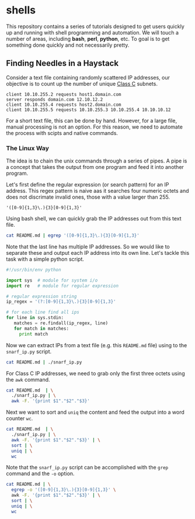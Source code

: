 # shells

This repository contains a series of tutorials designed to get users quickly up and running with shell programming and automation.  We will touch a number of areas, including **bash**, **perl**, **python**, etc.  To goal is to get something done quickly and not necessarily pretty.

## Finding Needles in a Haystack 

Consider a text file containing randomly scattered IP addresses, our objective is to count up the number of unique [Class C](https://en.wikipedia.org/wiki/IPv4_subnetting_reference) subnets.

```text
client 10.10.255.2 requests host1.domain.com
server responds domain.com 12.10.12.2
client 10.10.255.4 requests host2.domain.com
client 10.10.255.5 requests 10.10.255.3 10.10.255.4 10.10.10.12 
```
For a short text file, this can be done by hand.  However, for a large file, manual processing is not an option.  For this reason, we need to automate the process with scipts and native commands.

### The Linux Way

The idea is to chain the unix commands through a series of pipes.  A pipe is a concept that takes the output from one program and feed it into another program.

Let's first define the regular expression (or search pattern) for an IP address. This regex pattern is naive aas it searches four numeric octets and does not discrimate invalid ones, those with a value larger than 255.

```text
'([0-9]{1,3}\.){3}[0-9]{1,3}'
```

Using bash shell, we can quickly grab the IP addresses out from this text file.

```bash
cat README.md | egrep '([0-9]{1,3}\.){3}[0-9]{1,3}'
```

Note that the last line has multiple IP addresses.  So we would like to separate these and output each IP address into its own line.  Let's tackle this task with a simple python script.

```python
#!/usr/bin/env python

import sys  # module for system i/o
import re   # module for regular expression

# regular expression string
ip_regex = '(?:[0-9]{1,3}\.){3}[0-9]{1,3}'

# for each line find all ips 
for line in sys.stdin:
   matches = re.findall(ip_regex, line)
   for match in matches:
     print match
```

Now we can extract IPs from a text file (e.g. this `README.md` file) using to the `snarf_ip.py` script.

```bash
cat README.md | ./snarf_ip.py 
```

For Class C IP addresses, we need to grab only the first three octets using the `awk` command.

```bash
cat README.md  | \
  ./snarf_ip.py | \
  awk -F. '{print $1"."$2"."$3}' 
```

Next we want to sort and `uniq` the content and feed the output into a word counter `wc`.

```bash
cat README.md  | \
  ./snarf_ip.py | \
  awk -F. '{print $1"."$2"."$3}' | \
  sort | \
  uniq | \
  wc
```

Note that the `snarf_ip.py` script can be accomplished with the `grep` command and the `-o` option.

```bash
cat README.md | \
  egrep -o '([0-9]{1,3}\.){3}[0-9]{1,3}' \
  awk -F. '{print $1"."$2"."$3}' | \
  sort | \
  uniq | \
  wc
```
